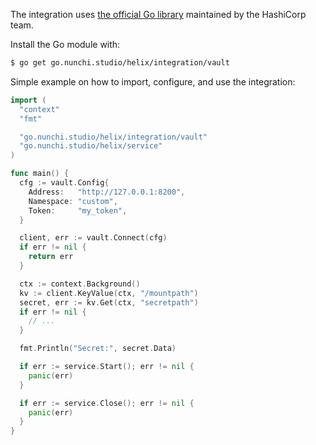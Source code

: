 The integration uses [the official Go library](https://pkg.go.dev/github.com/hashicorp/vault/api)
maintained by the HashiCorp team.

Install the Go module with:
```sh
$ go get go.nunchi.studio/helix/integration/vault
```

Simple example on how to import, configure, and use the integration:
```go
import (
  "context"
  "fmt"

  "go.nunchi.studio/helix/integration/vault"
  "go.nunchi.studio/helix/service"
)

func main() {
  cfg := vault.Config{
    Address:   "http://127.0.0.1:8200",
    Namespace: "custom",
    Token:     "my_token",
  }

  client, err := vault.Connect(cfg)
  if err != nil {
    return err
  }

  ctx := context.Background()
  kv := client.KeyValue(ctx, "/mountpath")
  secret, err := kv.Get(ctx, "secretpath")
  if err != nil {
    // ...
  }

  fmt.Println("Secret:", secret.Data)

  if err := service.Start(); err != nil {
    panic(err)
  }

  if err := service.Close(); err != nil {
    panic(err)
  }
}
```

